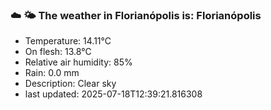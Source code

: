 ### ☁️ 🌤️  The weather in Florianópolis is: Florianópolis

- Temperature: 14.11°C
- On flesh: 13.8°C
- Relative air humidity: 85%
- Rain: 0.0 mm
- Description: Clear sky
- last updated: 2025-07-18T12:39:21.816308
